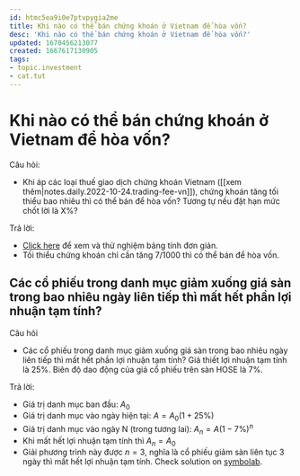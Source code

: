 ```yaml
---
id: htmc5ea9i0e7ptvpygia2me
title: Khi nào có thể bán chứng khoán ở Vietnam để hòa vốn?
desc: 'Khi nào có thể bán chứng khoán ở Vietnam để hòa vốn?'
updated: 1670456213077
created: 1667617130905
tags: 
- topic.investment
- cat.tut
---
```

# Khi nào có thể bán chứng khoán ở Vietnam để hòa vốn?

Câu hỏi: 
- Khi áp các loại thuế giao dịch chứng khoán Vietnam ([[xem thêm|notes.daily.2022-10-24.trading-fee-vn]]), chứng khoán tăng tối thiểu bao nhiêu thì có thể bán để hòa vốn? Tương tự nếu đặt hạn mức chốt lời là X%?

Trả lời: 
- [Click here](https://numbr.dev/hqet) để xem và thử nghiệm bảng tính đơn giản.
- Tối thiểu chứng khoán chỉ cần tăng 7/1000 thì có thể bán để hòa vốn.

## Các cổ phiếu trong danh mục giảm xuống giá sàn trong bao nhiêu ngày liên tiếp thì mất hết phần lợi nhuận tạm tính?

Câu hỏi
- Các cổ phiếu trong danh mục giảm xuống giá sàn trong bao nhiêu ngày liên tiếp thì mất hết phần lợi nhuận tạm tính? Giả thiết lợi nhuận tạm tính là 25%. Biên độ dao động của giá cổ phiếu trên sàn HOSE là 7%.

Trả lời:
- Giá trị danh mục ban đầu: $A_0$
- Giá trị danh mục vào ngày hiện tại: $A = A_0(1+25\%)$
- Giá trị danh mục vào ngày N (trong tương lai): $A_n = A(1-7\%)^{n}$
- Khi mất hết lợi nhuận tạm tính thì $A_n = A_0$
- Giải phương trình này được $n = 3$, nghĩa là cổ phiếu giảm sàn liên tục 3 ngày thì mất hết lợi nhuận tạm tính. Check solution on [symbolab](https://www.symbolab.com/solver/step-by-step/%5Cleft(1-7%5C%25%5Cright)%5E%7Bx%7D%3D%5Cfrac%7B1%7D%7B1.25%7D).